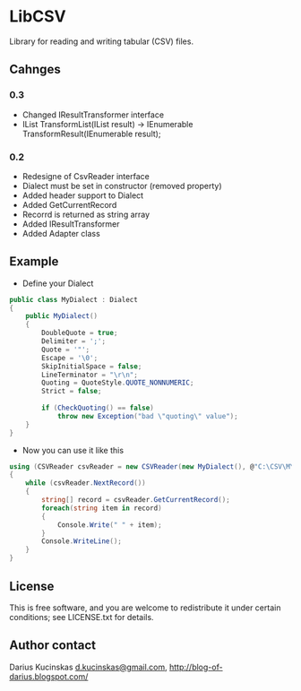 # LibCSV

Library for reading and writing tabular (CSV) files.

## Cahnges

### 0.3
 * Changed IResultTransformer interface
  * IList TransformList(IList result) -> IEnumerable TransformResult(IEnumerable result);
 
### 0.2 

 * Redesigne of CsvReader interface
  * Dialect must be set in constructor (removed property)
  * Added header support to Dialect
  * Added GetCurrentRecord
  * Recorrd is returned as string array
 * Added IResultTransformer
 * Added Adapter class

## Example

 * Define your Dialect

``` c#
public class MyDialect : Dialect
{
	public MyDialect()
	{
		DoubleQuote = true;
		Delimiter = ';';
		Quote = '"';
		Escape = '\0';
		SkipInitialSpace = false;
		LineTerminator = "\r\n";
		Quoting = QuoteStyle.QUOTE_NONNUMERIC;
		Strict = false;
		
		if (CheckQuoting() == false)
			throw new Exception("bad \"quoting\" value");
	}
}
```

 * Now you can use it like this

``` c#
using (CSVReader csvReader = new CSVReader(new MyDialect(), @"C:\CSV\MY_TEST.CSV", "windows-1257"))
{
	while (csvReader.NextRecord())
	{
		string[] record = csvReader.GetCurrentRecord();
		foreach(string item in record)
		{
			Console.Write(" " + item);
		}
		Console.WriteLine();
	}
}
```

## License

This is free software, and you are welcome to redistribute it under certain conditions; see LICENSE.txt for details.

## Author contact

Darius Kucinskas d.kucinskas@gmail.com, http://blog-of-darius.blogspot.com/

